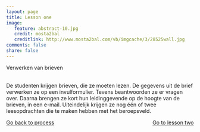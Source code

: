 ```yaml
---
layout: page 
title: Lesson one 
image: 
   feature: abstract-10.jpg
   credit: mosta2bal
   creditlink: http://www.mosta2bal.com/vb/imgcache/3/28525wall.jpg
comments: false
share: false 
---
```

Verwerken van brieven

<br>De studenten krijgen brieven, die ze moeten lezen. De gegevens uit de brief verwerken ze op een invulformulier. Tevens beantwoorden ze er vragen over. Daarna brengen ze kort hun leidinggevende op de hoogte van de brieven, in een e-mail. Uiteindelijk krijgen ze nog één of twee leesopdrachten die te maken hebben met het beroepsveld.








<div style="float: left"> 
<a href="{{ site.url }}/business-administration/project/process/" class="btn">Go back to process</a>
</div>

<div style="float: right"> 
<a href="{{ site.url }}/business-administration/project/week-2/" class="btn">Go to lesson two</a>
</div>